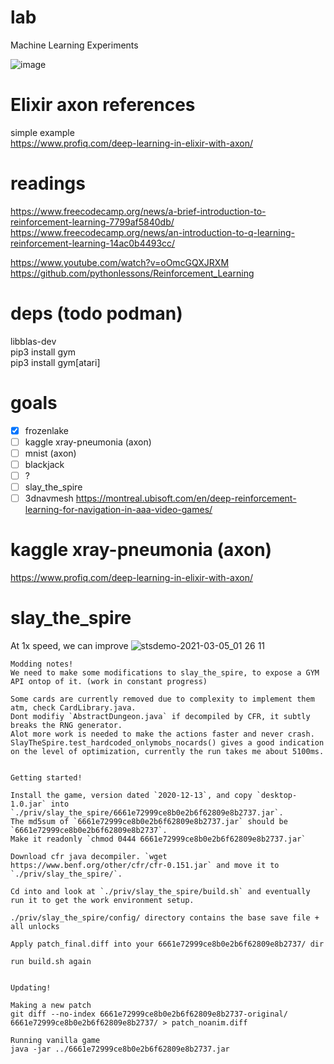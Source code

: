 # lab
Machine Learning Experiments

![image](https://user-images.githubusercontent.com/3028982/109432721-97b53a00-79da-11eb-83e9-cba9b9486eef.png)

# Elixir axon references

simple example  
https://www.profiq.com/deep-learning-in-elixir-with-axon/  



# readings

https://www.freecodecamp.org/news/a-brief-introduction-to-reinforcement-learning-7799af5840db/  
https://www.freecodecamp.org/news/an-introduction-to-q-learning-reinforcement-learning-14ac0b4493cc/  
  
https://www.youtube.com/watch?v=oOmcGQXJRXM  
https://github.com/pythonlessons/Reinforcement_Learning  

# deps (todo podman)

libblas-dev  
pip3 install gym  
pip3 install gym[atari]  

# goals

- [X] frozenlake
- [ ] kaggle xray-pneumonia (axon)
- [ ] mnist (axon)
- [ ] blackjack
- [ ] ?
- [ ] slay_the_spire
- [ ] 3dnavmesh https://montreal.ubisoft.com/en/deep-reinforcement-learning-for-navigation-in-aaa-video-games/

# kaggle xray-pneumonia (axon)
https://www.profiq.com/deep-learning-in-elixir-with-axon/  


# slay_the_spire
At 1x speed, we can improve
![stsdemo-2021-03-05_01 26 11](https://user-images.githubusercontent.com/3028982/110076204-1e0eaa80-7d52-11eb-9837-794147695b3d.gif)

```
Modding notes!
We need to make some modifications to slay_the_spire, to expose a GYM API ontop of it. (work in constant progress)

Some cards are currently removed due to complexity to implement them atm, check CardLibrary.java.
Dont modifiy `AbstractDungeon.java` if decompiled by CFR, it subtly breaks the RNG generator.
Alot more work is needed to make the actions faster and never crash.
SlayTheSpire.test_hardcoded_onlymobs_nocards() gives a good indication on the level of optimization, currently the run takes me about 5100ms.


Getting started!

Install the game, version dated `2020-12-13`, and copy `desktop-1.0.jar` into `./priv/slay_the_spire/6661e72999ce8b0e2b6f62809e8b2737.jar`.
The md5sum of `6661e72999ce8b0e2b6f62809e8b2737.jar` should be `6661e72999ce8b0e2b6f62809e8b2737`.
Make it readonly `chmod 0444 6661e72999ce8b0e2b6f62809e8b2737.jar`

Download cfr java decompiler. `wget https://www.benf.org/other/cfr/cfr-0.151.jar` and move it to `./priv/slay_the_spire/`.

Cd into and look at `./priv/slay_the_spire/build.sh` and eventually run it to get the work environment setup.

./priv/slay_the_spire/config/ directory contains the base save file + all unlocks

Apply patch_final.diff into your 6661e72999ce8b0e2b6f62809e8b2737/ dir

run build.sh again


Updating!

Making a new patch
git diff --no-index 6661e72999ce8b0e2b6f62809e8b2737-original/ 6661e72999ce8b0e2b6f62809e8b2737/ > patch_noanim.diff

Running vanilla game
java -jar ../6661e72999ce8b0e2b6f62809e8b2737.jar

```
